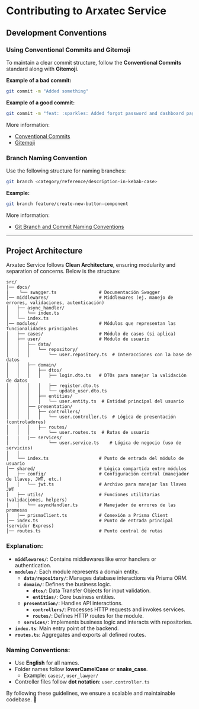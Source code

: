 # Contributing to Arxatec Service

## Development Conventions

### Using Conventional Commits and Gitemoji

To maintain a clear commit structure, follow the **Conventional Commits** standard along with **Gitemoji**.

**Example of a bad commit:**

```sh
git commit -m "Added something"
```

**Example of a good commit:**

```sh
git commit -m "feat: :sparkles: Added forgot password and dashboard page"
```

More information:

- [Conventional Commits](https://www.conventionalcommits.org/en/v1.0.0/)
- [Gitemoji](https://gitmoji.dev/)

### Branch Naming Convention

Use the following structure for naming branches:

```sh
git branch <category/reference/description-in-kebab-case>
```

**Example:**

```sh
git branch feature/create-new-button-component
```

More information:

- [Git Branch and Commit Naming Conventions](https://dev.to/varbsan/a-simplified-convention-for-naming-branches-and-commits-in-git-il4)

---

## Project Architecture

Arxatec Service follows **Clean Architecture**, ensuring modularity and separation of concerns. Below is the structure:

```
src/
│── docs/      
|    └── swagger.ts                # Documentación Swagger
│── middlewares/                   # Middlewares (ej. manejo de errores, validaciones, autenticación)
│   ├── async_handler/             
│   │   └── index.ts               
│   └── index.ts                  
│── modules/                       # Módulos que representan las funcionalidades principales
│   ├── cases/                     # Módulo de casos (si aplica)
│   ├── user/                      # Módulo de usuario
│   │   ├── data/                  
│   │   │   └── repository/        
│   │   │       └── user.repository.ts  # Interacciones con la base de datos
│   │   ├── domain/                
│   │   │   ├── dtos/              
│   │   │   │   ├── login.dto.ts   # DTOs para manejar la validación de datos
│   │   │   │   ├── register.dto.ts
│   │   │   │   └── update_user.dto.ts
│   │   │   ├── entities/          
│   │   │   │   └── user.entity.ts  # Entidad principal del usuario
│   │   ├── presentation/          
│   │   │   ├── controllers/       
│   │   │   │   └── user.controller.ts  # Lógica de presentación (controladores)
│   │   │   ├── routes/            
│   │   │       └── user.routes.ts  # Rutas de usuario
|   |   |── services/ 
│   │           └── user.service.ts    # Lógica de negocio (uso de servicios)
│   │   
│   └── index.ts                   # Punto de entrada del módulo de usuario
│── shared/                        # Lógica compartida entre módulos
│   ├── config/                    # Configuración central (manejador de llaves, JWT, etc.)
│   │   └── jwt.ts                 # Archivo para manejar las llaves JWT
│   ├── utils/                     # Funciones utilitarias (validaciones, helpers)
│   │   └── asyncHandler.ts        # Manejador de errores de las promesas
|   |── prismaClient.ts            # Conexión a Prisma Client
│── index.ts                       # Punto de entrada principal (servidor Express)
│── routes.ts                      # Punto central de rutas                     

```

### Explanation:

- **`middlewares/`**: Contains middlewares like error handlers or authentication.
- **`modules/`**: Each module represents a domain entity.
  - **`data/repository/`**: Manages database interactions via Prisma ORM.
  - **`domain/`**: Defines the business logic.
    - **`dtos/`**: Data Transfer Objects for input validation.
    - **`entities/`**: Core business entities.
  - **`presentation/`**: Handles API interactions.
    - **`controllers/`**: Processes HTTP requests and invokes services.
    - **`routes/`**: Defines HTTP routes for the module.
  - **`services/`**: Implements business logic and interacts with repositories.
- **`index.ts`**: Main entry point of the backend.
- **`routes.ts`**: Aggregates and exports all defined routes.

### Naming Conventions:

- Use **English** for all names.
- Folder names follow **lowerCamelCase** or **snake_case**.
  - Example: `cases/`, `user_lawyer/`
- Controller files follow **dot notation**: `user.controller.ts`

By following these guidelines, we ensure a scalable and maintainable codebase. 🚀
